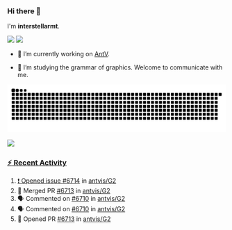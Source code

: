 ### Hi there 👋

I'm **interstellarmt**.

[![](https://img.shields.io/endpoint?url=https://awards.antv.vision/interstellarmt-g2-contributor.json)](https://github.com/antvis/g2)
[![](https://img.shields.io/endpoint?url=https://awards.antv.vision/interstellarmt-gpt-vis-contributor.json)](https://github.com/antvis/gpt-vis)

- 🔭 I’m currently working on [AntV](https://github.com/antvis).

- 📖 I’m studying the grammar of graphics. Welcome to communicate with me.

![](https://raw.githubusercontent.com/interstellarmt/interstellarmt/refs/heads/output/github-contribution-grid-snake.svg)
<div>
  <a href="https://github.com/interstellarmt">
  <img height="180em" src="https://github-readme-stats-eight-theta.vercel.app/api?username=interstellarmt&show_icons=true&include_all_commits=true&count_private=true&theme=tokyonight"/>
</div>
    
### :zap: Recent Activity

<!--START_SECTION:activity-->
1. ❗ Opened issue [#6714](https://github.com/antvis/G2/issues/6714) in [antvis/G2](https://github.com/antvis/G2)
2. 🎉 Merged PR [#6713](https://github.com/antvis/G2/pull/6713) in [antvis/G2](https://github.com/antvis/G2)
3. 🗣 Commented on [#6710](https://github.com/antvis/G2/issues/6710#issuecomment-2756897745) in [antvis/G2](https://github.com/antvis/G2)
4. 🗣 Commented on [#6710](https://github.com/antvis/G2/issues/6710#issuecomment-2756860845) in [antvis/G2](https://github.com/antvis/G2)
5. 💪 Opened PR [#6713](https://github.com/antvis/G2/pull/6713) in [antvis/G2](https://github.com/antvis/G2)
<!--END_SECTION:activity-->

